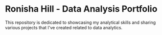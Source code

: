 # Ronisha Hill - Data Analysis Portfolio
This repository is dedicated to showcasing my analytical skills and sharing various projects that I've created related to data analytics. 
